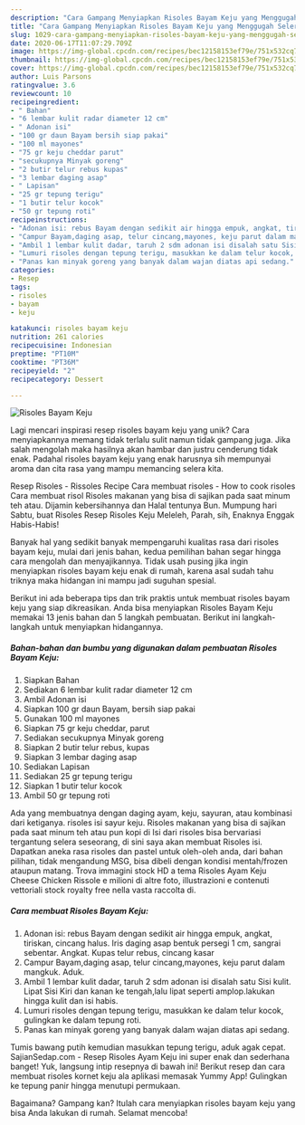 ```yaml
---
description: "Cara Gampang Menyiapkan Risoles Bayam Keju yang Menggugah Selera"
title: "Cara Gampang Menyiapkan Risoles Bayam Keju yang Menggugah Selera"
slug: 1029-cara-gampang-menyiapkan-risoles-bayam-keju-yang-menggugah-selera
date: 2020-06-17T11:07:29.709Z
image: https://img-global.cpcdn.com/recipes/bec12158153ef79e/751x532cq70/risoles-bayam-keju-foto-resep-utama.jpg
thumbnail: https://img-global.cpcdn.com/recipes/bec12158153ef79e/751x532cq70/risoles-bayam-keju-foto-resep-utama.jpg
cover: https://img-global.cpcdn.com/recipes/bec12158153ef79e/751x532cq70/risoles-bayam-keju-foto-resep-utama.jpg
author: Luis Parsons
ratingvalue: 3.6
reviewcount: 10
recipeingredient:
- " Bahan"
- "6 lembar kulit radar diameter 12 cm"
- " Adonan isi"
- "100 gr daun Bayam bersih siap pakai"
- "100 ml mayones"
- "75 gr keju cheddar parut"
- "secukupnya Minyak goreng"
- "2 butir telur rebus kupas"
- "3 lembar daging asap"
- " Lapisan"
- "25 gr tepung terigu"
- "1 butir telur kocok"
- "50 gr tepung roti"
recipeinstructions:
- "Adonan isi: rebus Bayam dengan sedikit air hingga empuk, angkat, tiriskan, cincang halus. Iris daging asap bentuk persegi 1 cm, sangrai sebentar. Angkat. Kupas telur rebus, cincang kasar"
- "Campur Bayam,daging asap, telur cincang,mayones, keju parut dalam mangkuk. Aduk."
- "Ambil 1 lembar kulit dadar, taruh 2 sdm adonan isi disalah satu Sisi kulit. Lipat Sisi Kiri dan kanan ke tengah,lalu lipat seperti amplop.lakukan hingga kulit dan isi habis."
- "Lumuri risoles dengan tepung terigu, masukkan ke dalam telur kocok, gulingkan ke dalam tepung roti."
- "Panas kan minyak goreng yang banyak dalam wajan diatas api sedang."
categories:
- Resep
tags:
- risoles
- bayam
- keju

katakunci: risoles bayam keju 
nutrition: 261 calories
recipecuisine: Indonesian
preptime: "PT10M"
cooktime: "PT36M"
recipeyield: "2"
recipecategory: Dessert

---
```



![Risoles Bayam Keju](https://img-global.cpcdn.com/recipes/bec12158153ef79e/751x532cq70/risoles-bayam-keju-foto-resep-utama.jpg)

Lagi mencari inspirasi resep risoles bayam keju yang unik? Cara menyiapkannya memang tidak terlalu sulit namun tidak gampang juga. Jika salah mengolah maka hasilnya akan hambar dan justru cenderung tidak enak. Padahal risoles bayam keju yang enak harusnya sih mempunyai aroma dan cita rasa yang mampu memancing selera kita.

Resep Risoles - Rissoles Recipe Cara membuat risoles - How to cook risoles Cara membuat risol Risoles makanan yang bisa di sajikan pada saat minum teh atau. Dijamin kebersihannya dan Halal tentunya Bun. Mumpung hari Sabtu, buat Risoles Resep Risoles Keju Meleleh, Parah, sih, Enaknya Enggak Habis-Habis!

Banyak hal yang sedikit banyak mempengaruhi kualitas rasa dari risoles bayam keju, mulai dari jenis bahan, kedua pemilihan bahan segar hingga cara mengolah dan menyajikannya. Tidak usah pusing jika ingin menyiapkan risoles bayam keju enak di rumah, karena asal sudah tahu triknya maka hidangan ini mampu jadi suguhan spesial.


Berikut ini ada beberapa tips dan trik praktis untuk membuat risoles bayam keju yang siap dikreasikan. Anda bisa menyiapkan Risoles Bayam Keju memakai 13 jenis bahan dan 5 langkah pembuatan. Berikut ini langkah-langkah untuk menyiapkan hidangannya.

<!--inarticleads1-->

##### Bahan-bahan dan bumbu yang digunakan dalam pembuatan Risoles Bayam Keju:

1. Siapkan  Bahan
1. Sediakan 6 lembar kulit radar diameter 12 cm
1. Ambil  Adonan isi
1. Siapkan 100 gr daun Bayam, bersih siap pakai
1. Gunakan 100 ml mayones
1. Siapkan 75 gr keju cheddar, parut
1. Sediakan secukupnya Minyak goreng
1. Siapkan 2 butir telur rebus, kupas
1. Siapkan 3 lembar daging asap
1. Sediakan  Lapisan
1. Sediakan 25 gr tepung terigu
1. Siapkan 1 butir telur kocok
1. Ambil 50 gr tepung roti


Ada yang membuatnya dengan daging ayam, keju, sayuran, atau kombinasi dari ketiganya. risoles isi sayur keju. Risoles makanan yang bisa di sajikan pada saat minum teh atau pun kopi di Isi dari risoles bisa bervariasi tergantung selera seseorang, di sini saya akan membuat Risoles isi. Dapatkan aneka rasa risoles dan pastel untuk oleh-oleh anda, dari bahan pilihan, tidak mengandung MSG, bisa dibeli dengan kondisi mentah/frozen ataupun matang. Trova immagini stock HD a tema Risoles Ayam Keju Cheese Chicken Rissole e milioni di altre foto, illustrazioni e contenuti vettoriali stock royalty free nella vasta raccolta di. 

<!--inarticleads2-->

##### Cara membuat Risoles Bayam Keju:

1. Adonan isi: rebus Bayam dengan sedikit air hingga empuk, angkat, tiriskan, cincang halus. Iris daging asap bentuk persegi 1 cm, sangrai sebentar. Angkat. Kupas telur rebus, cincang kasar
1. Campur Bayam,daging asap, telur cincang,mayones, keju parut dalam mangkuk. Aduk.
1. Ambil 1 lembar kulit dadar, taruh 2 sdm adonan isi disalah satu Sisi kulit. Lipat Sisi Kiri dan kanan ke tengah,lalu lipat seperti amplop.lakukan hingga kulit dan isi habis.
1. Lumuri risoles dengan tepung terigu, masukkan ke dalam telur kocok, gulingkan ke dalam tepung roti.
1. Panas kan minyak goreng yang banyak dalam wajan diatas api sedang.


Tumis bawang putih kemudian masukkan tepung terigu, aduk agak cepat. SajianSedap.com - Resep Risoles Ayam Keju ini super enak dan sederhana banget! Yuk, langsung intip resepnya di bawah ini! Berikut resep dan cara membuat risoles kornet keju ala aplikasi memasak Yummy App! Gulingkan ke tepung panir hingga menutupi permukaan. 

Bagaimana? Gampang kan? Itulah cara menyiapkan risoles bayam keju yang bisa Anda lakukan di rumah. Selamat mencoba!

